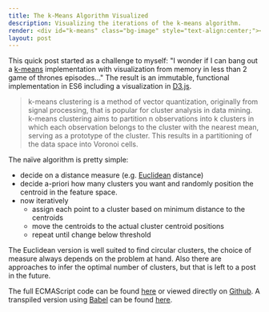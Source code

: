 ```yaml
---
title: The k-Means Algorithm Visualized
description: Visualizing the iterations of the k-means algorithm.
render: <div id="k-means" class="bg-image" style="text-align:center;"></div>
layout: post
---
```


This quick post started as a challenge to myself: "I wonder if I can bang out a
[k-means](https://en.wikipedia.org/wiki/K-means_clustering) implementation with
visualization from memory in less than 2 game of thrones episodes..." The
result is an immutable, functional implementation in ES6 including a
visualization in [D3.js](https://d3js.org).

> k-means clustering is a method of vector quantization, originally from signal
> processing, that is popular for cluster analysis in data mining. k-means
> clustering aims to partition n observations into k clusters in which each
> observation belongs to the cluster with the nearest mean, serving as a
> prototype of the cluster. This results in a partitioning of the data space into
> Voronoi cells.

The naïve algorithm is pretty simple:

* decide on a distance measure (e.g.
  [Euclidean](https://en.wikipedia.org/wiki/Euclidean_distance) distance)
* decide a-priori how many clusters you want and randomly position the centroid
  in the feature space.
* now iteratively
  * assign each point to a cluster based on minimum distance to the centroids
  * move the centroids to the actual cluster centroid positions
  * repeat until change below threshold

The Euclidean version is well suited to find circular clusters, the choice of
measure always depends on the problem at hand. Also there are approaches to 
infer the optimal number of clusters, but that is left to a post in the future.

The full ECMAScript code can be found
[here](/assets/2016/01/kmeans.es) or viewed directly on
[Github](https://github.com/chjdev/chjdev.github.io/tree/master/assets/2016/01/kmeans.es).
A transpiled version using [Babel](https://babeljs.io) can be found
[here](/assets/2016/01/kmeans.js).

<!-- rendering code -->
<script src="//d3js.org/d3.v3.min.js"></script>
<script src="/assets/2016/01/kmeans.js"></script>

